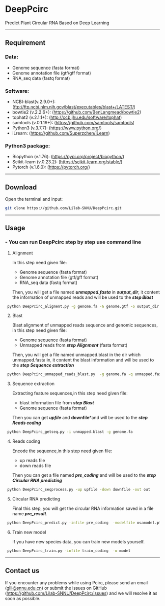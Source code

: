 # DeepPcirc
Predict Plant Circular RNA Based on Deep Learning

---

## Requirement
### Data:

- Genome sequence (fasta format)
- Genome annotation file (gtf/gff format)
- RNA_seq data (fastq format)
### Software:

- NCBI-blast(v.2.9.0+):(ftp://ftp.ncbi.nlm.nih.gov/blast/executables/blast+/LATEST/)
- bowtie2 (v.2.2.6+): (https://github.com/BenLangmead/bowtie2)
- tophat2 (v.2.1.1+): (http://ccb.jhu.edu/software/tophat)
- samtools (v.0.1.19+): (https://github.com/samtools/samtools)
- Python3 (v.3.7.7): (https://www.python.org/)
- iLrearn: (https://github.com/Superzchen/iLearn)
### Python3 package:

- Biopython (v.1.76): (https://pypi.org/project/biopython/)
- Scikit-learn (v.0.23.2): (https://scikit-learn.org/stable/)
- Pytorch (v.1.6.0): (https://pytorch.org/)

---
## Download
  Open the terminal and input:
  ```bash
  git clone https://github.com/Lilab-SNNU/DeepPcirc.git
  ```
---
## Usage

### - You can run DeepPcirc step by step use command line

1. Alignment

     In this step need given file:

     - Genome sequence (fasta format)
     - Genome annotation file (gtf/gff format)
     - RNA_seq data (fastq format)

     Then, you will get a file named ***unmapped.fasta*** in ***output_dir***, it content the information of unmapped reads and will be used to the ***step Blast*** 
  ```bash
   python DeepPcirc_aligment.py -g genome.fa -G genome.gtf -o output_dir <reads_1[ reads_2]>
  ```

  2. Blast

     Blast alignment of unmapped reads sequence and genomic sequences, in this step need given file:

     - Genome sequence (fasta format)
     - Unmapped reads from ***step Alignment*** (fasta format)

     Then, you will get a file named unmapped.blast in the dir which unmapped.fasta in, it content the blast information and will be used to the ***step Sequence extraction***
  ```bash
   python DeepPcirc_unmapped_reads_blast.py  -g genome.fa -q unmapped.fasta -o output_dir
  ```
  
  3. Sequence extraction
 
     Extracting feature sequences,in this step need given file:
      
     - blast information file from ***step Blast***
     - Genome sequence (fasta format) 

     Then you can get ***upfile*** and **downfile***and will be used to the ***step Reads coding***
  ```bash
   python DeepPcirc_getseq.py -i unmapped.blast -g genome.fa
  ```
  
  4. Reads coding
  
     Encode the sequence,in this step need given file:
      
     - up reads file
     - down reads file 
      
      Then you can get a file named ***pre_coding*** and will be used to the ***step Circular RNA predicting***
  ```bash
   python DeepPcirc_seqprocess.py -up upfile -down downfile -out out
  ```
  
  5. Circular RNA predicting
  
      Final this step, you will get the circular RNA information saved in a file name ***pre_result***. 
  ```bash
   python DeepPcirc_predict.py -infile pre_coding  -modelfile osamodel.pt -outfile pre_result
  ```
  
  6. Train new model
 
      If you have new species data, you can train new models yourself.       
  ```bash
   python DeepPcirc_train.py -infile train_coding  -o model
  ```
---
## Contact us

If you encounter any problems while using Pcirc, please send an email (glli@snnu.edu.cn) or submit the issues on GitHub (https://github.com/Lilab-SNNU/DeepPcirc/issues) and we will resolve it as soon as possible.
